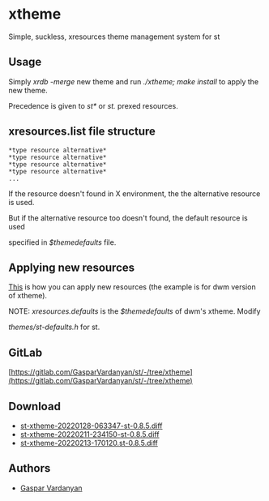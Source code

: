 xtheme
======
Simple, suckless, xresources theme management system for st

Usage
-----
Simply *xrdb -merge* new theme and run *./xtheme; make install* to apply the new theme.

Precedence is given to *st\** or *st.* prexed resources.

xresources.list file structure
------------------------------
	*type resource alternative*
	*type resource alternative*
	*type resource alternative*
	*type resource alternative*
	...

If the resource doesn't found in X environment, the the alternative resource is used.

But if the alternative resource too doesn't found, the default resource is used

specified in *$themedefaults* file.

Applying new resources
----------------------
[This](https://gitlab.com/GasparVardanyan/dwm/-/commit/51e56cbf91645e8f81de15a1591c104eddf7385c) is how you can apply new resources (the example is for dwm version of xtheme).

NOTE: *xresources.defaults* is the *$themedefaults* of dwm's xtheme. Modify

*themes/st-defaults.h* for st.

GitLab
------
[https://gitlab.com/GasparVardanyan/st/-/tree/xtheme](https://gitlab.com/GasparVardanyan/st/-/tree/xtheme)

Download
--------
* [st-xtheme-20220128-063347-st-0.8.5.diff](st-xtheme-20220128-063347-st-0.8.5.diff)
* [st-xtheme-20220211-234150-st-0.8.5.diff](st-xtheme-20220211-234150-st-0.8.5.diff)
* [st-xtheme-20220213-170120.st-0.8.5.diff](st-xtheme-20220213-170120.st-0.8.5.diff)


Authors
-------
* [Gaspar Vardanyan](https://gitlab.com/GasparVardanyan)
